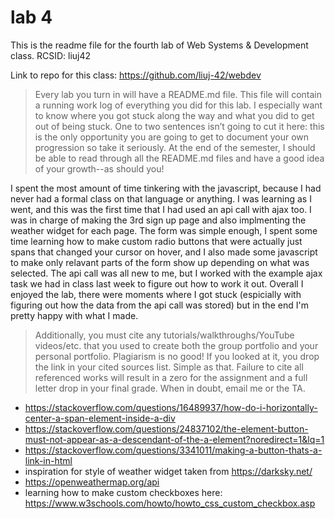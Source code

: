 # lab 4
This is the readme file for the fourth lab of Web Systems & Development class. 
RCSID: liuj42

Link to repo for this class: https://github.com/liuj-42/webdev
> Every lab you turn in will have a README.md file. This file will contain a running work log of everything you did for this lab. I especially want to know where you got stuck along the way and what you did to get out of being stuck. One to two sentences isn’t going to cut it here: this is the only opportunity you are going to get to document your own progression so take it seriously. At the end of the semester, I should be able to read through all the README.md files and have a good idea of your growth--as should you!

I spent the most amount of time tinkering with the javascript, because I had never had a formal class on that language or anything. I was learning as I went, and this was the first time that I had used an api call with ajax too. I was in charge of making the 3rd sign up page and also implmenting the weather widget for each page. The form was simple enough, I spent some time learning how to make custom radio buttons that were actually just spans that changed your cursor on hover, and I also made some javascript to make only relavant parts of the form show up depending on what was selected. The api call was all new to me, but I worked with the example ajax task we had in class last week to figure out how to work it out. Overall I enjoyed the lab, there were moments where I got stuck (espicially with figuring out how the data from the api call was stored) but in the end I'm pretty happy with what I made.

> Additionally, you must cite any tutorials/walkthroughs/YouTube videos/etc. that you used to create both the group portfolio and your personal portfolio. Plagiarism is no good! If you looked at it, you drop the link in your cited sources list. Simple as that. Failure to cite all referenced works will result in a zero for the assignment and a full letter drop in your final grade. When in doubt, email me or the TA.

- https://stackoverflow.com/questions/16489937/how-do-i-horizontally-center-a-span-element-inside-a-div
- https://stackoverflow.com/questions/24837102/the-element-button-must-not-appear-as-a-descendant-of-the-a-element?noredirect=1&lq=1
- https://stackoverflow.com/questions/3341011/making-a-button-thats-a-link-in-html
- inspiration for style of weather widget taken from https://darksky.net/
- https://openweathermap.org/api
- learning how to make custom checkboxes here: https://www.w3schools.com/howto/howto_css_custom_checkbox.asp